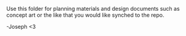 
Use this folder for planning materials and design documents such as concept art or the like that you would like synched to the repo.

-Joseph <3
